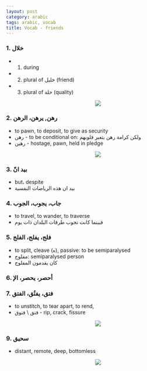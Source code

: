 ```yaml
---
layout: post
category: arabic
tags: arabic, vocab
title: Vocab - friends
---
```


### 1. خلال
- 1. during
- 2. plural of خليل (friend)
- 3. plural of خلة (quality)
<center> <img src = "{{baseurl}}/assets/img/posts/arabic/khll.png">
</center>

### 2. رهن, يرهن، الرهن
- to pawn, to deposit, to give as security
- رهن - to be conditional on: ولكن كرامة رهن بتغير قلوبهم
- رهين - hostage, pawn, held in pledge
<center> <img src = "{{baseurl}}/assets/img/posts/arabic/rhn.png">
</center>

### 3. بيد انّ
- but، despite
- بيد ان هذه الرياضات النفسية

### 4. جاب، يجوب، الجوب
- to travel, to wander, to traverse
- فبينما كانت تجوب طرقات البلدان ذات يوم

###  5.  فلج، يفلج، الفلج
- to split, cleave (ه), passive: to be semiparalysed
- مفلوج: semiparalysed person
- كان يقدمون المفلوج

### 6. أحصر، يحصر، الإ

### 7. فتق، يفتُق، الفتق
- to unstitch, to tear apart, to rend, 
- فتق \ فتوق - rip, crack, fissure
<center> <img src = "{{baseurl}}/assets/img/posts/arabic/ftq.png">
</center>

### 9.  سحيق
-  distant, remote, deep, bottomless
<center> <img src = "{{baseurl}}/assets/img/posts/arabic/shiq.png">
</center> 


